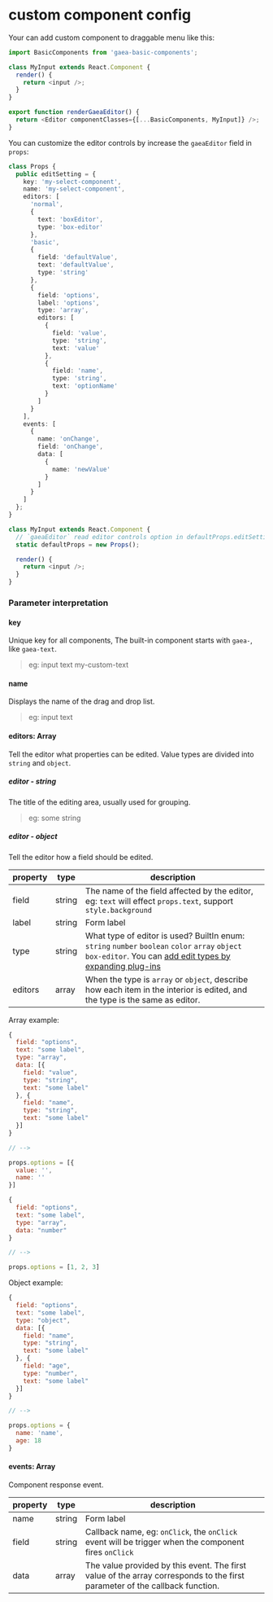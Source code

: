 # custom component config

Your can add custom component to draggable menu like this:

```typescript
import BasicComponents from 'gaea-basic-components';

class MyInput extends React.Component {
  render() {
    return <input />;
  }
}

export function renderGaeaEditor() {
  return <Editor componentClasses={[...BasicComponents, MyInput]} />;
}
```

You can customize the editor controls by increase the `gaeaEditor` field in `props`:

```typescript
class Props {
  public editSetting = {
    key: 'my-select-component',
    name: 'my-select-component',
    editors: [
      'normal',
      {
        text: 'boxEditor',
        type: 'box-editor'
      },
      'basic',
      {
        field: 'defaultValue',
        text: 'defaultValue',
        type: 'string'
      },
      {
        field: 'options',
        label: 'options',
        type: 'array',
        editors: [
          {
            field: 'value',
            type: 'string',
            text: 'value'
          },
          {
            field: 'name',
            type: 'string',
            text: 'optionName'
          }
        ]
      }
    ],
    events: [
      {
        name: 'onChange',
        field: 'onChange',
        data: [
          {
            name: 'newValue'
          }
        ]
      }
    ]
  };
}

class MyInput extends React.Component {
  // `gaeaEditor` read editor controls option in defaultProps.editSetting field
  static defaultProps = new Props();

  render() {
    return <input />;
  }
}
```

### Parameter interpretation

#### key

Unique key for all components, The built-in component starts with `gaea-`, like `gaea-text`.

> eg: input text my-custom-text

#### name

Displays the name of the drag and drop list.

> eg: input text

#### editors: Array

Tell the editor what properties can be edited. Value types are divided into `string` and `object`.

##### editor - string

The title of the editing area, usually used for grouping.

> eg: some string

##### editor - object

Tell the editor how a field should be edited.

| property | type   | description                                                                                                                                                                    |
| -------- | ------ | ------------------------------------------------------------------------------------------------------------------------------------------------------------------------------ |
| field    | string | The name of the field affected by the editor, eg: `text` will effect `props.text`, support `style.background`                                                                  |
| label    | string | Form label                                                                                                                                                                     |
| type     | string | What type of editor is used? BuiltIn enum: `string` `number` `boolean` `color` `array` `object` `box-editor`. You can [add edit types by expanding plug-ins](custom-plugin.md) |
| editors  | array  | When the type is `array` or `object`, describe how each item in the interior is edited, and the type is the same as editor.                                                    |

Array example:

```javascript
{
  field: "options",
  text: "some label",
  type: "array",
  data: [{
    field: "value",
    type: "string",
    text: "some label"
  }, {
    field: "name",
    type: "string",
    text: "some label"
  }]
}

// -->

props.options = [{
  value: '',
  name: ''
}]
```

```javascript
{
  field: "options",
  text: "some label",
  type: "array",
  data: "number"
}

// -->

props.options = [1, 2, 3]
```

Object example:

```javascript
{
  field: "options",
  text: "some label",
  type: "object",
  data: [{
    field: "name",
    type: "string",
    text: "some label"
  }, {
    field: "age",
    type: "number",
    text: "some label"
  }]
}

// -->

props.options = {
  name: 'name',
  age: 18
}
```

#### events: Array

Component response event.

| property | type   | description                                                                                                                 |
| -------- | ------ | --------------------------------------------------------------------------------------------------------------------------- |
| name     | string | Form label                                                                                                                  |
| field    | string | Callback name, eg: `onClick`, the `onClick` event will be trigger when the component fires `onClick`                        |
| data     | array  | The value provided by this event. The first value of the array corresponds to the first parameter of the callback function. |
